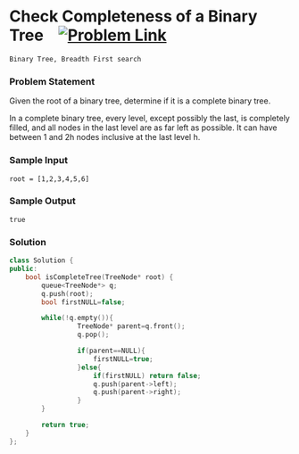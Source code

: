 
# Check Completeness of a Binary Tree &ensp;  [![Problem Link](https://img.shields.io/badge/-LeetCode-FFA116?style=for-the-badge&logo=LeetCode&logoColor=black)](https://leetcode.com/problems/check-completeness-of-a-binary-tree/)

```
Binary Tree, Breadth First search
``` 
### Problem Statement 
Given the root of a binary tree, determine if it is a complete binary tree.

In a complete binary tree, every level, except possibly the last, is completely filled, and all nodes in the last level are as far left as possible. It can have between 1 and 2h nodes inclusive at the last level h.
### Sample Input
```
root = [1,2,3,4,5,6]
```
### Sample Output
```
true
```

### Solution
```cpp
class Solution {
public:
    bool isCompleteTree(TreeNode* root) {
        queue<TreeNode*> q;
        q.push(root);
        bool firstNULL=false;

        while(!q.empty()){
                 TreeNode* parent=q.front();
                 q.pop();

                 if(parent==NULL){
                     firstNULL=true;
                 }else{
                     if(firstNULL) return false;
                     q.push(parent->left);
                     q.push(parent->right);
                 }
        }

        return true;
    }
};
```